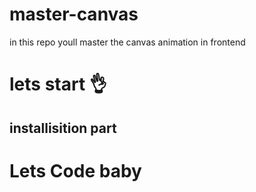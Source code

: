 # master-canvas
in this repo youll master the canvas animation in frontend

# lets start 👌

## installisition part

# Lets Code baby
